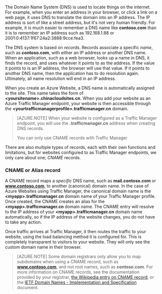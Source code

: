 The Domain Name System (DNS) is used to locate things on the internet. For example, when you enter an address in your browser, or click a link on a web page, it uses DNS to translate the domain into an IP address. The IP address is sort of like a street address, but it's not very human friendly. For example, it is much easier to remember a DNS name like **contoso.com** than it is to remember an IP address such as 192.168.1.88 or 2001:0:4137:1f67:24a2:3888:9cce:fea3.

The DNS system is based on *records*. Records associate a specific *name*, such as **contoso.com**, with either an IP address or another DNS name. When an application, such as a web browser, looks up a name in DNS, it finds the record, and uses whatever it points to as the address. If the value it points to is an IP address, the browser will use that value. If it points to another DNS name, then the application has to do resolution again. Ultimately, all name resolution will end in an IP address.

When you create an Azure Website, a DNS name is automatically assigned to the site. This name takes the form of **&lt;yoursitename&gt;.chinacloudsites.cn**. When you add your website as an Azure Traffic Manager endpoint, your website is then accessible through the **&lt;yourtrafficmanagerprofile&gt;.trafficmanager.cn** domain.

> [AZURE.NOTE]
> When your website is configured as a Traffic Manager endpoint, you will use the **.trafficmanager.cn** address when creating DNS records.
> 
> You can only use CNAME records with Traffic Manager
> 
> 

There are also multiple types of records, each with their own functions and limitations, but for websites configured to as Traffic Manager endpoints, we only care about one; *CNAME* records.

### CNAME or Alias record
A CNAME record maps a *specific* DNS name, such as **mail.contoso.com** or **www.contoso.com**, to another (canonical) domain name. In the case of Azure Websites using Traffic Manager, the canonical domain name is the **&lt;myapp>.trafficmanager.cn** domain name of your Traffic Manager profile. Once created, the CNAME creates an alias for the **&lt;myapp>.trafficmanager.cn** domain name. The CNAME entry will resolve to the IP address of your **&lt;myapp>.trafficmanager.cn** domain name automatically, so if the IP address of the website changes, you do not have to take any action.

Once traffic arrives at Traffic Manager, it then routes the traffic to your website, using the load balancing method it is configured for. This is completely transparent to visitors to your website. They will only see the custom domain name in their browser.

> [AZURE.NOTE]
> Some domain registrars only allow you to map subdomains when using a CNAME record, such as **www.contoso.com**, and not root names, such as **contoso.com**. For more information on CNAME records, see the documentation provided by your registrar, <a href="http://en.wikipedia.org/wiki/CNAME_record">the Wikipedia entry on CNAME record</a>, or the <a href="http://tools.ietf.org/html/rfc1035">IETF Domain Names - Implementation and Specification</a> document.
> 
> 

